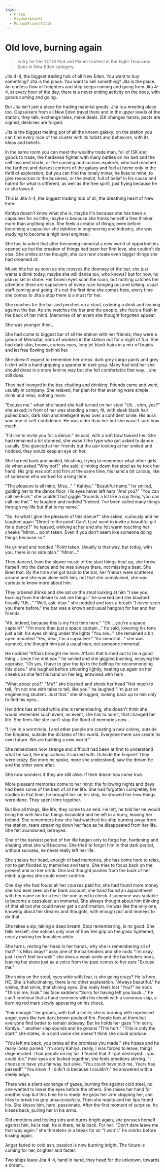 ```yaml
---
tags:
  - Prose
  - MiyoshiAkachi
  - PodandPlanetYC118
---
```


# Old love, burning again

> Entry for the YC118 Pod and Planet Contest in the Eight Thousand Suns in New Eden category.

Jita 4-4, the biggest trading hub of all New Eden. You want to buy something? Jita is the place. You want to sell something? Jita is the place. An endless flow of freighters and ship keeps coming and going from Jita 4-4, at every hour of the day, there is a never ending activity on the docs, with goods coming and going.

But Jita isn't just a place for trading material goods. Jita is a meeting place too. Capsuleers from all New Eden travel there and in the upper levels of the station, they talk, exchange tales, make deals. ISK changes hands, pacts are signed, destinies are forged.

Jita is the biggest melting pot of all the known galaxy; on the station you can find every race of the cluster with its habits and behaviors, with its ideas and beliefs.

In the same room you can meet the wealthy trade man, full of ISK and goods to trade, the hardened fighter with many battles on his belt and the self-assured stride, or the cunning and curious explorer, who had reached the farthest and darkest corners of the galaxy and feel at home only in the thrill of exploration; but you can find the lonely miner, he lives to mine, to give resources to the business, or the zealot, full of belief in his cause and hatred for what is different, as well as the free spirit, just flying because he or she loves it.

This is Jita 4-4, the biggest trading hub of all, the breathing heart of New Eden.


Kahlya doesn't know what she is, maybe it's because she has been a capsuleer for so little, maybe is because she thinks herself a free thinker more than anything else. She feels a creator of things; even before becoming a capsuleer she dabbled in engineering and industry, she was studying to become a high level engineer.

She has to admit that after becoming immortal a new world of opportunities opened up but the creation of things had been her first love, she couldn't do else. She smiles at the thought; she can now create even bigger things she had dreamed of.

Music hits her as soon as she crosses the doorway of the bar, she just wants a drink today, maybe she will dance too, who knows? but for now, no plan is set in stone. Her brown eyes scan the room, but nothing catches her attention: there are capsuleers of every race hanging out and talking, usual staff coming and going. It's not the first time she comes here, every time she comes to Jita a stop there is a must for her.

She reaches for the bar and perches on a stool, ordering a drink and leaning against the bar. As she watches the bar and the people, she feels a flash in the back of her mind. Memories of an event she thought forgotten appear.

She was younger then...

She had come to biggest bar of all the station with her friends; they were a group of Minmatar, sons of workers in the station out for a night of fun. She had dark skin, brown, curious eyes, long jet black hairs in a mix of braids and let free flowing behind her.

She doesn't expect to remember her dress: dark grey cargo pants and grey t-shirt with a hand gripping a spanner in dark gray. Many had told her she should dress in a more femine way but she felt comfortable that way... she still does.

They had lounged in the bar, chatting and drinking. Friends came and went, usually in company. She relaxed, her plan for that evening were simple: drink and relax, nothing more.

"Excuse me." when she heard she half turned on her stool "Uh... ehm, yes?" she asked; in front of her was standing a man, fit, with sleek black hair pulled back, dark skin and intelligent eyes over a confident smile. His aura was one of self-confidence. He was older than her but she wasn't sure how much.

"I'd like to invite you for a dance." he said, with a soft bow toward her. She had remained a bit stunned, she wasn't the type who got asked to dance... usually. She glanced at her friends but the pair looking at her smiled and nodded, they would keep an eye on her.

She turned back and smiled, blushing, trying to remember what other girls do when asked "Why not?" she said, climbing down her stool as he took her hand. His grip was soft and firm at the same time, his hand a bit callous, like of someone who worked for a long time.

"The pleasure is all mine, Miss..." " Kahlya." "Beautiful name." he smiled, guiding her to the dance floor. His eyes never left hers "And you?" "You can call me Erak." she couldn't but giggle "Sounds a lot like a spy thing 'you can call me that'." he laughed and nodded "Indeed. I've been called many things through my life but that is my name."

"So, to what I give the pleasure of this dance?" she asked, curiously and he laughed again "Direct to the point! Can't I just want to invite a beautiful girl for a dance?" he teased, winking at her and she felt warm touching her cheeks "Mmm... point taken. Even if you don't seem like someone doing things because so."

He grinned and nodded "Point taken. Usually is that way, but today, with you, there is no side plan." "Mmm..."

They danced, from the slower music of the start things heat up, she threw herself into the dance and he was always there, not missing a beat. She liked that. By the time she got back to the bar, her friends were scattered around and she was alone with him, not that she complained, she was curious to know more about him.

They ordered drinks and she sat on the stool looking at him "I see you burning from the desire to ask me things." he smirked and she blushed heavily "Uh..." "Well, ask, dear." she nodded and took a breath "I never seen you there before." the bar was a known and usual hangout for her and her friends.

"Ah, indeed, because this is my first time here." "Oh... you're a space captain?" "I'm more than just a space captain..." he said, lowering his tone just a bit, his eyes shining under the lights "You are..." she remained a bit open mounted "Yes, dear, I'm a capsuleer." "An immortal..." she was stunned, she thought him just a usual man, not someone immortal.

He nodded "Affairs brought me here. Affairs that turned out to be a good thing... since I've met you." he smiled and she giggled bushing, enjoying the appraise. "Oh yes, I have to give the tip to the bellhop for recommending this place." she laughed before shivering lightly, heating up again on her cheeks as she felt his hand on her leg, entwined with hers.

"What about you?" "Me?" she blushed and shook her head "Not much to tell, I'm not one with tales to tell, like you." he laughed "I'm just an engineering student. Just that." she shrugged, looking back up to him only to find his eyes...


Her drink has arrived while she is remembering, she doesn't think she would remember such event, an event, she has to admit, that changed her life. She feels like she can't stop the flood of memories now...


"I live in a wormhole, I and other people are creating a new colony, outside the Empires, outside the dictates of this world. Everyone there can create its own future. We are building a new world."

She remembers how strange and difficult had been at first to understand what he said, the implications it carried with. Outside the Empire? They were crazy. But more he spoke, more she understood, saw the dream he and the other were after.

She now wonders if they are still alive. If their dream has come true.

More pleasant memories come to her mind: the following nights and days had been some of the best of all her life. She had forgotten completely her studies in that time, he brought her on his ship, he showed her how things were done. They spent time together.

But like all things, like life, they come to an end. He left, he told her he would bring her with him but things escalated and he left in a hurry, leaving her behind. She remembers how she had watched his ship burning away from the station, tears streaming down her face as he disappeared from her life. She felt abandoned, betrayed.

One of the darkest period of her life began only to forge her, hardening and shaping what she will become. She tried to forgot him in that dark period, without success, he never really left her life.

She shakes her head, enough of bad memories, she has come here to relax, not to get flooded by memories and tears. She tries to focus back on the present and on her drink. One last thought pushes from the back of her mind: a guess she could never confirm.

One day she had found all her courses paid for, she had found more money she had ever seen on her bank account, she hand found an appointment with her name on for a test: the one used to check if someone was suitable to become a capsuleer, an immortal. She always thought about him thinking of that all but she could never get a confirmation. He was like the only one, knowing about her dreams and thoughts, with enough pull and moneys to do that.

She takes a sip, taking a deep breath. Stop remembering, is no good. She tells herself; she notices only now of how her grip on the glass tightened, nearly making her knuckles white.

She turns, resting her head in her hands, why she is remembering all of that? "Is Miss okay?" asks one of the bartenders and she nods "I'm okay, just I don't feel too well." she does a weak smile and the bartenders nods, leaving her alone just as a voice from the past comes to her ears "Excuse me."

She spins on the stool, eyes wide with fear, is she going crazy? He is here, HE. She is hallucinating, there is no other explanation. "Always beautiful." he smiles, that smile, that shining eyes. She really feels lost "You?" he nods "This is me, Erak." his face saddens "Sorry for having left you back..." he can't continue that a hand connects with his cheek with a sonorous slap, a burning red mark slowly appearing on his cheek.

"Fair enough." he groans, with half a smile; she is burning with repressed anger, eyes like two dark brown pools of fire. People look at them but everyone find better to remain sideway. But he holds her gaze "I'm sorry, Kahlya..." another slap sounds and he groans "This hurt." "This is only the start." she states, in a cold voice she doesn't think she could produce.

"You left me back, you broke all the promises you made." she hisses and he really looks pained "I'm sorry Kahlya, really, I was forced to leave, things degenerated. I had people on my tail. I feared that if I got destroyed... you could die." their eyes are locked together; she feels emotions stirring. "I choose to have you far way, but alive. "You could have told me. Years has passed!" "You know if I didn't is because I couldn't." he answered with a steely edge.

There was a silent exchange of gazes, burning fire against cold steel, no one wanted to lower the eyes before the others. She raises her hand for another slap but this time he is ready: he grips her arm stopping her, she tries to break his grip unsuccessfully. Then she reacts and her lips found his. She kisses him, hard, passionate. After the first moment of surprise, he kisses back, pulling her in his arms.

Old emotions and feeling stirs and burns bright again, she presses herself against him, he is real, he is there, he is back. For her. "Don't dare leave me that way again." she threatens in a break for air "I won't." he smirks before kissing again.

Anger faded to cold ash, passion is now burning bright. The future is coming for her, brighter and faster.


Two ships leave Jita 4-4, hand in hand, they head for the unknown, towards a dream...